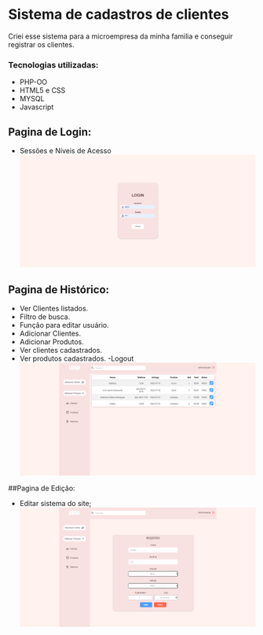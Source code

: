 # Sistema de cadastros de clientes
  Criei esse sistema para a microempresa da minha familia e conseguir registrar os clientes.
### Tecnologias utilizadas:
  - PHP-OO
  - HTML5 e CSS
  - MYSQL
  - Javascript

## Pagina de Login:
  - Sessões e Níveis de Acesso
![Pagina-Login](https://raw.githubusercontent.com/matiash26/Sistema-de-cadastros-de-clientes/main/fotos%20do%20sistema/login.png)

## Pagina de Histórico:
  - Ver Clientes listados.
  - Filtro de busca.
  - Função para editar usuário.
  - Adicionar Clientes.
  - Adicionar Produtos.
  - Ver clientes cadastrados.
  - Ver produtos cadastrados.
  -Logout
![Pagina-Historico](https://raw.githubusercontent.com/matiash26/Sistema-de-cadastros-de-clientes/main/fotos%20do%20sistema/historico.png)

##Pagina de Edição:
  - Editar sistema do site;
![Pagina-Edicao](https://raw.githubusercontent.com/matiash26/Sistema-de-cadastros-de-clientes/main/fotos%20do%20sistema/Editar.png)
